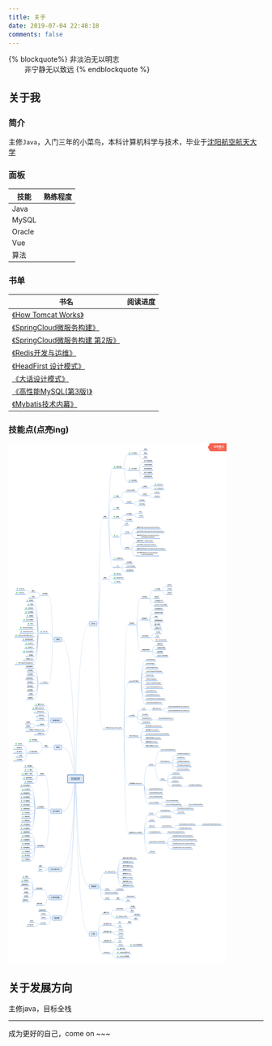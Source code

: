 ```yaml
---
title: 关于
date: 2019-07-04 22:48:18
comments: false
---
```



{% blockquote%}
非淡泊无以明志
<br/>&nbsp;&nbsp;&nbsp;&nbsp;&nbsp;&nbsp;&nbsp;&nbsp;非宁静无以致远
{% endblockquote %}

## 关于我

### 简介 
主修`Java`，入门三年的小菜鸟，本科计算机科学与技术，毕业于[沈阳航空航天大学]( https://www.sau.edu.cn/ )

### 面板

| 技能   | 熟练程度 |
| ------ | -------- |
| Java   | <i class="fa fa-battery-3" aria-hidden="true"></i>     |
| MySQL  | <i class="fa fa-battery-1" aria-hidden="true"></i>    |
| Oracle | <i class="fa fa-battery-1" aria-hidden="true"></i>    |
| Vue    | <i class="fa fa-battery-2" aria-hidden="true"></i>     |
| 算法   |  <i class="fa fa-battery-0" aria-hidden="true"></i>    |

### 书单
| 书名 | 阅读进度 |
| ------ | ------|
| [《How Tomcat Works》](https://book.douban.com/subject/10426640/) | <i class="fa fa-battery-4" aria-hidden="true"></i> |
| [《SpringCloud微服务构建》](https://book.douban.com/subject/30180533/) | <i class="fa fa-battery-2" aria-hidden="true"></i> |
| [《SpringCloud微服务构建 第2版》](https://book.douban.com/subject/34816068/) | <i class="fa fa-battery-0" aria-hidden="true"></i> |
| [《Redis开发与运维》](https://book.douban.com/subject/26971561/) |  <i class="fa fa-battery-2" aria-hidden="true"></i> |
| [《HeadFirst 设计模式》](https://book.douban.com/subject/2243615/) | <i class="fa fa-battery-3" aria-hidden="true"></i> |
| [《大话设计模式》](https://book.douban.com/subject/2334288/) | <i class="fa fa-battery-3" aria-hidden="true"></i> |
| [《高性能MySQL(第3版)》](https://book.douban.com/subject/23008813/) | <i class="fa fa-battery-0" aria-hidden="true"></i> |
| [《Mybatis技术内幕》](https://book.douban.com/subject/27087564/) | <i class="fa fa-battery-1" aria-hidden="true"></i> |

### 技能点(点亮ing)
![菜鸟技能树](./技能树.png)

## 关于发展方向
主修java，目标全栈

---
成为更好的自己，come on ~~~